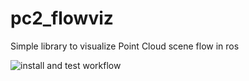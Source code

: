 # pc2_flowviz
Simple library to visualize Point Cloud scene flow in ros

![install and test workflow](https://github.com/martinmeinke/pc2_flowviz/actions/workflows/install_test/badge.svg)
